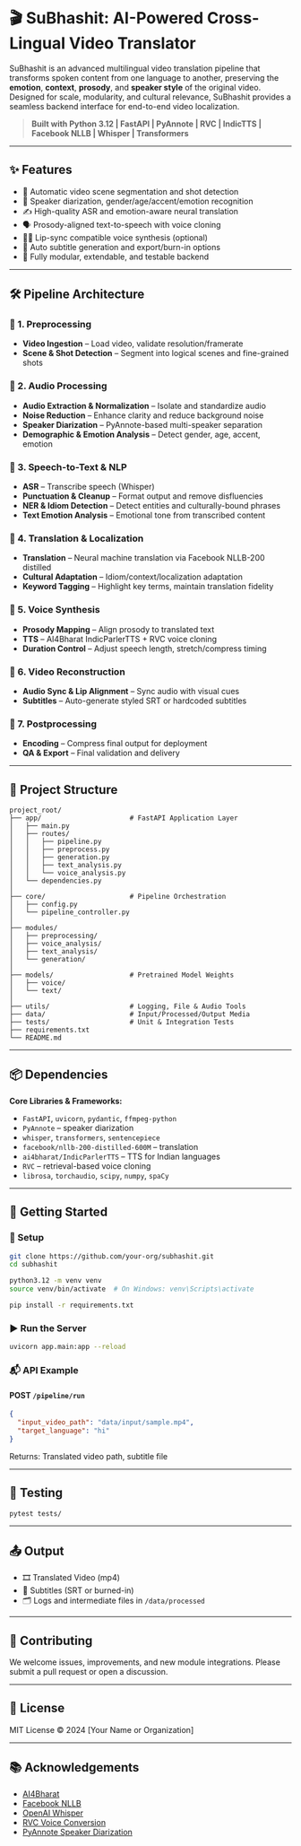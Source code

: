 # 🎬 SuBhashit: AI-Powered Cross-Lingual Video Translator

SuBhashit is an advanced multilingual video translation pipeline that transforms spoken content from one language to another, preserving the **emotion**, **context**, **prosody**, and **speaker style** of the original video. Designed for scale, modularity, and cultural relevance, SuBhashit provides a seamless backend interface for end-to-end video localization.

> **Built with Python 3.12 | FastAPI | PyAnnote | RVC | IndicTTS | Facebook NLLB | Whisper | Transformers**

---

## ✨ Features

- 🎯 Automatic video scene segmentation and shot detection
- 🧠 Speaker diarization, gender/age/accent/emotion recognition
- ✍️ High-quality ASR and emotion-aware neural translation
- 🗣️ Prosody-aligned text-to-speech with voice cloning
- 🕵️‍♀️ Lip-sync compatible voice synthesis (optional)
- 💬 Auto subtitle generation and export/burn-in options
- 🧩 Fully modular, extendable, and testable backend

---

## 🛠️ Pipeline Architecture

### 🔹 1. Preprocessing
- **Video Ingestion** – Load video, validate resolution/framerate
- **Scene & Shot Detection** – Segment into logical scenes and fine-grained shots

### 🔹 2. Audio Processing
- **Audio Extraction & Normalization** – Isolate and standardize audio
- **Noise Reduction** – Enhance clarity and reduce background noise
- **Speaker Diarization** – PyAnnote-based multi-speaker separation
- **Demographic & Emotion Analysis** – Detect gender, age, accent, emotion

### 🔹 3. Speech-to-Text & NLP
- **ASR** – Transcribe speech (Whisper)
- **Punctuation & Cleanup** – Format output and remove disfluencies
- **NER & Idiom Detection** – Detect entities and culturally-bound phrases
- **Text Emotion Analysis** – Emotional tone from transcribed content

### 🔹 4. Translation & Localization
- **Translation** – Neural machine translation via Facebook NLLB-200 distilled
- **Cultural Adaptation** – Idiom/context/localization adaptation
- **Keyword Tagging** – Highlight key terms, maintain translation fidelity

### 🔹 5. Voice Synthesis
- **Prosody Mapping** – Align prosody to translated text
- **TTS** – AI4Bharat IndicParlerTTS + RVC voice cloning
- **Duration Control** – Adjust speech length, stretch/compress timing

### 🔹 6. Video Reconstruction
- **Audio Sync & Lip Alignment** – Sync audio with visual cues
- **Subtitles** – Auto-generate styled SRT or hardcoded subtitles

### 🔹 7. Postprocessing
- **Encoding** – Compress final output for deployment
- **QA & Export** – Final validation and delivery

---

## 📁 Project Structure

```
project_root/
├── app/                      # FastAPI Application Layer
│   ├── main.py
│   ├── routes/
│   │   ├── pipeline.py
│   │   ├── preprocess.py
│   │   ├── generation.py
│   │   ├── text_analysis.py
│   │   └── voice_analysis.py
│   └── dependencies.py
│
├── core/                     # Pipeline Orchestration
│   ├── config.py
│   └── pipeline_controller.py
│
├── modules/
│   ├── preprocessing/
│   ├── voice_analysis/
│   ├── text_analysis/
│   └── generation/
│
├── models/                   # Pretrained Model Weights
│   ├── voice/
│   └── text/
│
├── utils/                    # Logging, File & Audio Tools
├── data/                     # Input/Processed/Output Media
├── tests/                    # Unit & Integration Tests
├── requirements.txt
└── README.md
```

---

## 📦 Dependencies

**Core Libraries & Frameworks:**
- `FastAPI`, `uvicorn`, `pydantic`, `ffmpeg-python`
- `PyAnnote` – speaker diarization
- `whisper`, `transformers`, `sentencepiece`
- `facebook/nllb-200-distilled-600M` – translation
- `ai4bharat/IndicParlerTTS` – TTS for Indian languages
- `RVC` – retrieval-based voice cloning
- `librosa`, `torchaudio`, `scipy`, `numpy`, `spaCy`

---

## 🚀 Getting Started

### 🔧 Setup

```bash
git clone https://github.com/your-org/subhashit.git
cd subhashit

python3.12 -m venv venv
source venv/bin/activate  # On Windows: venv\Scripts\activate

pip install -r requirements.txt
```

### ▶️ Run the Server

```bash
uvicorn app.main:app --reload
```

### 📬 API Example

#### POST `/pipeline/run`
```json
{
  "input_video_path": "data/input/sample.mp4",
  "target_language": "hi"
}
```

Returns: Translated video path, subtitle file

---

## 🧪 Testing

```bash
pytest tests/
```

---

## 📤 Output

- 🎞️ Translated Video (mp4)
- 💬 Subtitles (SRT or burned-in)
- 🗂️ Logs and intermediate files in `/data/processed`

---

## 🤝 Contributing

We welcome issues, improvements, and new module integrations.
Please submit a pull request or open a discussion.

---

## 📝 License

MIT License © 2024 [Your Name or Organization]

---

## 📚 Acknowledgements

- [AI4Bharat](https://ai4bharat.org)
- [Facebook NLLB](https://ai.facebook.com/research/no-language-left-behind)
- [OpenAI Whisper](https://github.com/openai/whisper)
- [RVC Voice Conversion](https://github.com/RVC-Project)
- [PyAnnote Speaker Diarization](https://github.com/pyannote/pyannote-audio)
